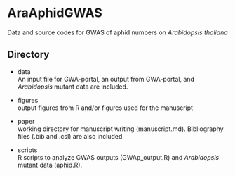 # AraAphidGWAS
Data and source codes for GWAS of aphid numbers on *Arabidopsis thaliana*  

## Directory
- data  
An input file for GWA-portal, an output from GWA-portal, and *Arabidopsis* mutant data are included.  

- figures  
output figures from R and/or figures used for the manuscript  

- paper  
working directory for manuscript writing (manuscript.md). Bibliography files (.bib and .csl) are also included.  

- scripts  
R scripts to analyze GWAS outputs (GWAp_output.R) and *Arabidopsis* mutant data (aphid.R).  
